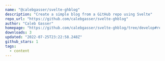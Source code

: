 ```yaml
---
name: "@calebgasser/svelte-ghblog"
description: "Create a simple blog from a GitHub repo using Svelte"
repo_url: "https://github.com/calebgasser/svelte-ghblog"
author: "Caleb Gasser"
homepage: "https://github.com/calebgasser/svelte-ghblog/tree/develop#readme"
downloads: 3
updated: "2022-07-25T23:22:58.248Z"
github_stars: 1
tags: 
  - content
---
```

